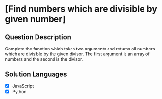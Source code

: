 # [Find numbers which are divisible by given number]

## Question Description

Complete the function which takes two arguments and returns all numbers which are divisible by the given divisor. The first argument is an array of numbers and the second is the divisor.

## Solution Languages

- [x] JavaScript
- [x] Python
